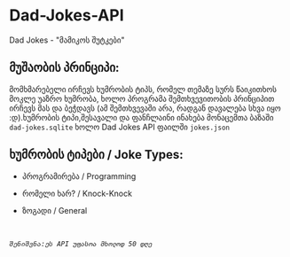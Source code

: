 # Dad-Jokes-API
Dad Jokes - "მამიკოს შუტკები"

## მუშაობის პრინციპი:
მომხმარებელი ირჩევს ხუმრობის ტიპს, რომელ თემაზე სურს წაიკითხოს მოკლე უაზრო ხუმრობა, ხოლო პროგრამა შემთხვევითობის პრინციპით ირჩევს მას და ბეჭდავს (ამ შემთხვევაში არა, რადგან დავალება სხვა იყო :დ).ხუმრობის ტიპი,შესავალი და ფანჩლაინი ინახება მონაცემთა ბაზაში `dad-jokes.sqlite` ხოლო Dad Jokes API ფაილში  `jokes.json`

## ხუმრობის ტიპები / Joke Types:
- პროგრამირება / Programming

- რომელი ხარ? / Knock-Knock

- ზოგადი / General
<br>

*`შენიშვნა:ეს API უფასოა მხოლოდ 50 დღე`*
